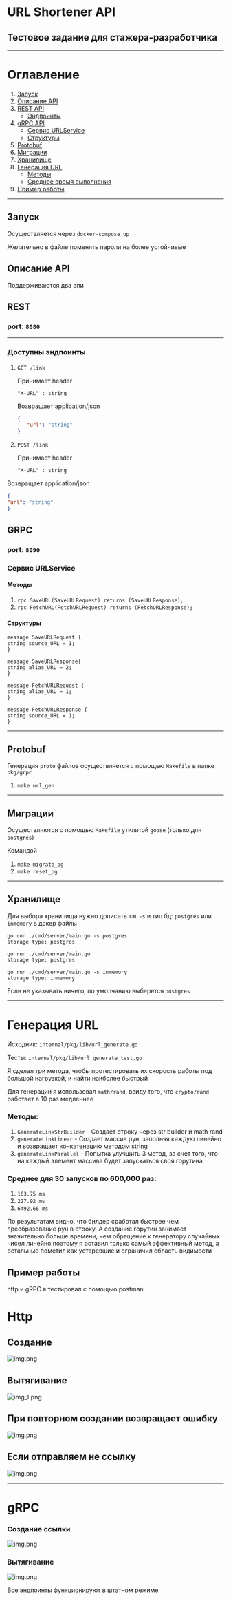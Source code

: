 # URL Shortener API

## Тестовое задание для стажера-разработчика

---

# Оглавление

1. [Запуск](#запуск)
2. [Описание API](#Описание-API)
3. [REST API](#rest-api)
    - [Эндпоинты](#эндпоинты)
4. [gRPC API](#grpc-api)
    - [Сервис URLService](#сервис-urlservice)
    - [Структуры](#структуры)
5. [Protobuf](#protobuf)
6. [Миграции](#миграции)
7. [Хранилище](#хранилище)
8. [Генерация URL](#генерация-url)
    - [Методы](#методы)
    - [Среднее время выполнения](#среднее-время-выполнения)
9. [Пример работы](#пример-работы)

---

## Запуск

Осуществляется через `docker-compose up`

Желательно в файле поменять пароли на более устойчивые

## Описание API

Поддерживаются два апи

## REST

### port: `8080`

---

### Доступны эндпоинты

1. `GET /link`

   Принимает header

   `"X-URL" : string`

   Возвращает application/json
   ```json
   {
      "url": "string"
   }
   ```
2. `POST /link`

   Принимает header

   `"X-URL" : string`

Возвращает application/json

   ```json
   {
  "url": "string"
}
   ```

## GRPC

### port: `8090`

### Сервис URLService

#### Методы

1. `rpc SaveURL(SaveURLRequest) returns (SaveURLResponse);`
2. `rpc FetchURL(FetchURLRequest) returns (FetchURLResponse);`

#### Структуры

```
message SaveURLRequest {
string source_URL = 1;
}

message SaveURLResponse{
string alias_URL = 2;
}

message FetchURLRequest {
string alias_URL = 1;
}

message FetchURLResponse {
string source_URL = 1;
}
```

---

## Protobuf

Генерация `proto` файлов осуществляется с помощью `Makefile` в папке `pkg/grpc`

1. `make url_gen`

---

## Миграции

Осуществляются с помощью `Makefile` утилитой `goose` (только для `postgres`)

Командой

1. `make migrate_pg`
2. `make reset_pg`

---

## Хранилище

Для выбора хранилища нужно дописать тэг `-s` и тип бд: `postgres` или `inmemory` в докер файлы

```
go run ./cmd/server/main.go -s postgres
storage type: postgres

go run ./cmd/server/main.go
storage type: postgres
```

```
go run ./cmd/server/main.go -s inmemory
storage type: inmemory
```

Если не указывать ничего, по умолчанию выберется `postgres`

---

# Генерация URL

Исходник: `internal/pkg/lib/url_generate.go`

Тесты: `internal/pkg/lib/url_generate_test.go`

Я сделал три метода, чтобы протестировать их скорость работы под большой нагрузкой, и найти наиболее быстрый

Для генерации я использовал `math/rand`, ввиду того, что `crypto/rand` работает в 10 раз медленнее

### Методы:

1. `GenerateLinkStrBuilder` - Создает строку через str builder и math rand
2. `generateLinkLinear` - Создает массив рун, заполняя каждую линейно и возвращает конкатенацию методом string
3. `generateLinkParallel` - Попытка улучшить 3 метод, за счет того, что на каждый элемент массива будет запускаться своя
   горутина

### Среднее для 30 запусков по 600,000 раз:

1. `163.75 ms`
2. `227.92 ms`
3. `6492.66 ms`

По результатам видно, что билдер сработал быстрее чем преобразование рун в строку,
А создание горутин занимает значительно больше времени, чем обращение к генератору случайных чисел линейно
поэтому я оставил только самый эффективный метод, а остальные пометил как устаревшие и ограничил область видимости

## Пример работы

http и gRPC
я тестировал с помощью postman

# Http

## Создание

![img.png](pkg/images/img.png)

## Вытягивание

![img_1.png](pkg/images/img_1.png)

## При повторном создании возвращает ошибку

![img.png](pkg/images/img_2.png)

## Если отправляем не ссылку

![img.png](pkg/images/img_3.png)

---

# gRPC

### Создание ссылки

![img.png](pkg/images/img_4.png)

### Вытягивание

![img.png](pkg/images/img_5.png)

Все эндпоинты функционируют в штатном режиме